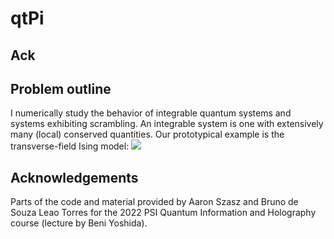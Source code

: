 # qtPi
## Ack

## Problem outline
I numerically study the behavior of integrable quantum systems and systems
exhibiting scrambling. 
An integrable system is one with extensively many (local) conserved quantities. Our prototypical example
is the transverse-field Ising model:
<img src="https://render.githubusercontent.com/render/math?math=H = \sum_i J \sigma_i^z \sigma_{i+1}^z + h \sigma_i^x">

## Acknowledgements
Parts of the code and material provided by Aaron Szasz and Bruno de Souza Leao Torres 
for the 2022 PSI Quantum Information and Holography course (lecture by Beni Yoshida).
